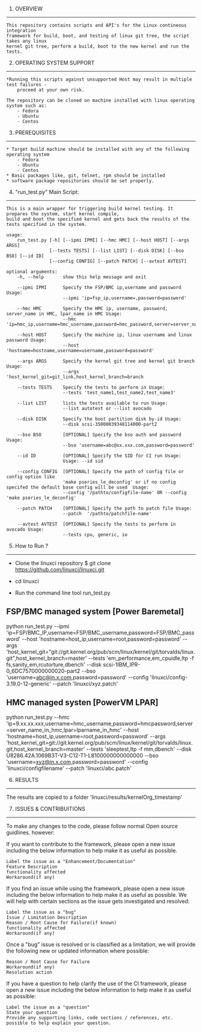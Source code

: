 1. OVERVIEW
-----------

    This repository contains scripts and API's for the Linux contineous integration
    framework for build, boot, and testing of linux git tree, the script takes any linux
    kernel git tree, perform a build, boot to the new kernel and run the tests.

2. OPERATING SYSTEM SUPPORT
---------------------------

    *Running this scripts against unsupported Host may result in multiple test failures -
        proceed at your own risk.

    The repository can be cloned on machine installed with linux operating system such as:
        - Fedora
        - Ubuntu
        - Centos

3. PREREQUISITES
----------------

    * Target build machine should be installed with any of the following operating system
        - Fedora
        - Ubuntu
        - Centos
    * Basic packages like, git, telnet, rpm should be installed
    * software package repositories should be set properly.


4. "run_test.py" Main Script:
----------------------------

    This is a main wrapper for triggering build kernel testing. It prepares the system, start kernel compile,
    build and boot the specified kernel and gets back the results of the tests specified in the system.

    usage:
        run_test.py [-h] [--ipmi IPMI] [--hmc HMC] [--host HOST] [--args ARGS]
                    [--tests TESTS] [--list LIST] [--disk DISK] [--bso BSO] [--id ID]
                    [--config CONFIG] [--patch PATCH] [--avtest AVTEST]

    optional arguments:
        -h, --help       show this help message and exit

        --ipmi IPMI      Specify the FSP/BMC ip,username and password Usage:
                         --ipmi 'ip=fsp_ip,username=,password=password'

        --hmc HMC        Specify the HMC ip, username, password, server_name in HMC, lpar_name in HMC Usage: 
                         --hmc 'ip=hmc_ip,username=hmc_username,password=hmc_password,server=server_name,lpar=lpar'

        --host HOST      Specify the machine ip, linux username and linux password Usage:
                         --host  'hostname=hostname,username=username,password=password'

        --args ARGS      Specify the kernel git tree and kernel git branch Usage:
                         --args 'host_kernel_git=git_link,host_kernel_branch=branch

        --tests TESTS    Specify the tests to perform in Usage:
                         --tests 'test_name1,test_name2,test_name3'

        --list LIST      lists the tests available to run Usage:
                         --list autotest or --list avocado

        --disk DISK      Specify the boot partition disk by-id Usage:
                         --disk scsi-35000039348114000-part2

        --bso BSO        [OPTIONAL] Specify the bso auth and password Usage:
                         --bso 'username=abc@xx.xxx.com,password=password'

        --id ID          [OPTIONAL] Specify the SID for CI run Usage:
                         Usage: --id sid

        --config CONFIG  [OPTIONAL] Specify the path of config file or config option like 
                         'make pseries_le_deconfig' or if no config specifed the default base config will be used  Usage:
                         --config '/pathto/configfile-name' OR --config 'make pseries_le_deconfig'

        --patch PATCH    [OPTIONAL] Specify the path to patch file Usage:
                         --patch  '/pathto/patchfile-name'

        --avtest AVTEST  [OPTIONAL] Specify the tests to perform in avocado Usage:
                         --tests cpu, generic, io

5. How to Run ?
---------------
- Clone the linuxci repository $ git clone https://github.com/linuxci/linuxci.git

- cd linuxci

- Run the command line tool run_test.py

FSP/BMC managed system [Power Baremetal]
---------------------------------------
python run_test.py
	--ipmi 'ip=FSP/BMC_IP,username=FSP/BMC_username,password=FSP/BMC_password'
	--host 'hostname=host_ip,username=root,password=password'
	--args 'host_kernel_git="git://git.kernel.org/pub/scm/linux/kernel/git/torvalds/linux.git",host_kernel_branch=master'
        --tests 'em_performance,em_cpuidle,ltp -f fs,sanity_em,rcutorture,dbench'
	--disk scsi-1IBM_IPR-0_6DC7570000000020-part2
	--bso 'username=abc@in.x.com,password=password'
        --config 'linuxci/config-3.19.0-12-generic'
        --patch 'linuxci/xyz.patch'


HMC managed systen [PowerVM LPAR]
---------------------------------
python run_test.py
	--hmc 'ip=9.xx.xx.xxx,username=hmc_username,password=hmcpassword,server=server_name_in_hmc,lpar=lparname_in_hmc'
        --host 'hostname=host_ip,username=root,password=password'
	--args 'host_kernel_git=git://git.kernel.org/pub/scm/linux/kernel/git/torvalds/linux.git,host_kernel_branch=master'
	--tests 'sleeptest,ltp -f mm,dbench'
	--disk U8286.42A.1069B3T-V3-C12-T1-L8100000000000000
	--bso 'username=xyz@in.x.com,password=password'
	--config 'linuxci/configfilename'
	--patch 'linuxci/abc.patch'

6. RESULTS
----------

The results are copied to a folder 'linuxci/results/kernelOrg_timestamp'

7. ISSUES & CONTRIBUITIONS
--------------------------

To make any changes to the code, please follow normal Open source guidlines. however:

If you want to contribute to the framework, please open a new issue including
the below information to help make it as useful as possible.

    Label the issue as a "Enhancement/Documentation"
    Feature Description
    functionality affected
    Workaround(if any)

If you find an issue while using the framework, please open a new issue including
the below information to help make it as useful as possible. We will help with
certain sections as the issue gets investigated and resolved:

    Label the issue as a "bug"
    Issue / Limitation Description
    Reason / Root Cause for Failure(if known)
    functionality affected
    Workaround(if any)

Once a "bug" issue is resolved or is classified as a limitation, we will provide
the following new or updated information where possible:

    Reason / Root Cause for Failure
    Workaround(if any)
    Resolution action

If you have a question to help clarify the use of the CI framework, please open a
new issue including the below information to help make it as useful as possible:

    Label the issue as a "question"
    State your question
    Provide any supporting links, code sections / references, etc.
    possible to help explain your question.
